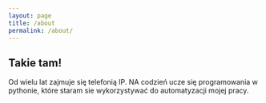 ```yaml
---
layout: page
title: /about
permalink: /about/
---
```



## Takie tam!

Od wielu lat zajmuje się telefonią IP.
NA codzień ucze się programowania w pythonie, które staram sie wykorzystywać do automatyzacji mojej pracy. 


